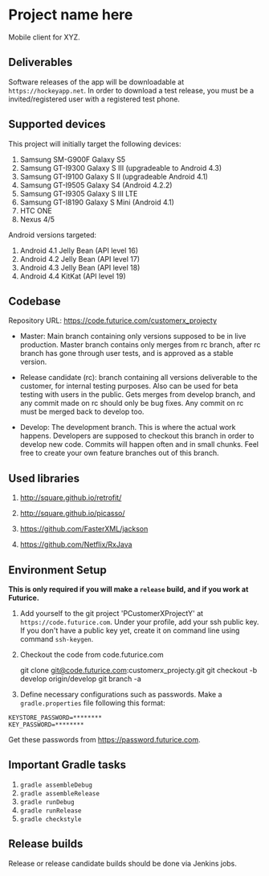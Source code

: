 
# Project name here

Mobile client for XYZ.

## Deliverables

Software releases of the app will be downloadable at `https://hockeyapp.net`.
In order to download a test release, you must be a invited/registered user with
a registered test phone.

## Supported devices

This project will initially target the following devices:

1.  Samsung SM-G900F Galaxy S5
2.  Samsung GT-I9300 Galaxy S III (upgradeable to Android 4.3)
3.  Samsung GT-I9100 Galaxy S II (upgradeable Android 4.1)
4.  Samsung GT-I9505 Galaxy S4 (Android 4.2.2)
5.  Samsung GT-I9305 Galaxy S III LTE
6.  Samsung GT-I8190 Galaxy S Mini (Android 4.1)
7.  HTC ONE
8.  Nexus 4/5

Android versions targeted:

1. Android 4.1 Jelly Bean (API level 16)
2. Android 4.2 Jelly Bean (API level 17)
3. Android 4.3 Jelly Bean (API level 18)
4. Android 4.4 KitKat (API level 19)

## Codebase

Repository URL: https://code.futurice.com/customerx_projecty

- Master: Main branch containing only versions supposed to be in live production.
Master branch contains only merges from rc branch, after rc branch has gone
through user tests, and is approved as a stable version.

- Release candidate (rc): branch containing all versions deliverable to the
customer, for internal testing purposes. Also can be used for beta testing
with users in the public. Gets merges from develop branch, and any commit
made on rc should only be bug fixes. Any commit on rc must be merged back to
develop too.

- Develop: The development branch. This is where the actual work happens.
Developers are supposed to checkout this branch in order to develop new code.
Commits will happen often and in small chunks.
Feel free to create your own feature branches out of this branch.

## Used libraries

1. http://square.github.io/retrofit/

2. http://square.github.io/picasso/

3. https://github.com/FasterXML/jackson

4. https://github.com/Netflix/RxJava

## Environment Setup

**This is only required if you will make a `release` build, and if you work at Futurice.**

1.  Add yourself to the git project 'PCustomerXProjectY' at `https://code.futurice.com`.
Under your profile, add your ssh public key.
If you don't have a public key yet, create it on command line using command `ssh-keygen`.

2.  Checkout the code from code.futurice.com

    git clone git@code.futurice.com:customerx_projecty.git
    git checkout -b develop origin/develop
    git branch -a

3.  Define necessary configurations such as passwords.
    Make a `gradle.properties` file following this format:

```
KEYSTORE_PASSWORD=********
KEY_PASSWORD=********
```

Get these passwords from https://password.futurice.com.

## Important Gradle tasks

1. `gradle assembleDebug`
2. `gradle assembleRelease`
3. `gradle runDebug`
4. `gradle runRelease`
5. `gradle checkstyle`

## Release builds

Release or release candidate builds should be done via Jenkins jobs.
